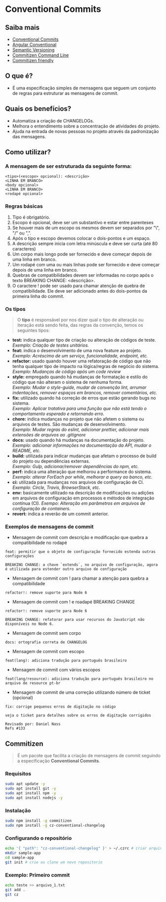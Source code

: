 # Conventional Commits
## Saiba mais
- [Conventional Commits](https://www.conventionalcommits.org/pt-br/v1.0.0/)
- [Angular Conventional](https://github.com/angular/angular/blob/22b96b9/CONTRIBUTING.md#-commit-message-guidelines)
- [Semantic Versioning](https://semver.org/lang/pt-BR/)
- [Commitizen Command Line](https://github.com/commitizen/cz-cli)
- [Commitizen friendly](http://commitizen.github.io/cz-cli/)

## O que é?
- É uma especificação simples de mensagens que seguem um conjunto de regras para estruturar as mensagens de commit.

## Quais os benefícios?
- Automatiza a criação de CHANGELOGs.
- Melhora o entendimento sobre a concentração de atividades do projeto.
- Ajuda na entrada de novas pessoas no projeto através da padronização das mensagens.

## Como utilizar?
### A mensagem de ser estruturada da seguinte forma:

```
<tipo>(<escopo> opcional): <descrição>
<LINHA EM BRANCO>
<body opcional>
<LINHA EM BRANCO>
<rodapé opcional>
```

### Regras básicas
1. Tipo é obrigatório.
2. Escopo é opcional, deve ser um substantivo e estar entre parenteses
3. Se houver mais de um escopo os mesmos devem ser separados por "\\", "/" ou ",".
4. Após o tipo e escopo devemos colocar o dois-pontos e um espaço.
5. A descrição sempre inicia com letra minúscula e deve ser curta (até 80 caracteres)
6. Um corpo mais longo pode ser fornecido e deve começar depois de uma linha em branco.
7. Um rodapé com uma ou mais linhas pode ser fornecido e deve começar depois de uma linha em branco.
8. Quebras de compatibilidades devem ser informadas no corpo após o texto BREAKING CHANGE: <descrição>.
9. O caractere ! pode ser usado para chamar atenção de quebra de compatibilidade. Ele deve ser adicionado antes do dois-pontos da primeira linha do commit.

### Os tipos
> O **tipo** é responsável por nos dizer qual o tipo de alteração ou iteração está sendo feita, das regras da convenção, temos os seguintes tipos:

- **test:** indica qualquer tipo de criação ou alteração de códigos de teste.<br>
_Exemplo: Criação de testes unitários._
- **feat:** indica o desenvolvimento de uma nova feature ao projeto.<br>
_Exemplo: Acréscimo de um serviço, funcionalidade, endpoint, etc._
- **refactor:** usado quando houver uma refatoração de código que não tenha qualquer tipo de impacto na lógica/regras de negócio do sistema.<br>
_Exemplo: Mudanças de código após um code review_
- **style:** empregado quando há mudanças de formatação e estilo do código que não alteram o sistema de nenhuma forma.<br>
_Exemplo: Mudar o style-guide, mudar de convenção lint, arrumar indentações, remover espaços em brancos, remover comentários, etc._
- **fix:** utilizado quando há correção de erros que estão gerando bugs no sistema.<br>
_Exemplo: Aplicar tratativa para uma função que não está tendo o comportamento esperado e retornando erro._
- **chore:** indica mudanças no projeto que não afetem o sistema ou arquivos de testes. São mudanças de desenvolvimento.<br>
_Exemplo: Mudar regras do eslint, adicionar prettier, adicionar mais extensões de arquivos ao .gitignore_
- **docs:** usado quando há mudanças na documentação do projeto.<br>
_Exemplo: adicionar informações na documentação da API, mudar o README, etc._
- **build:** utilizada para indicar mudanças que afetam o processo de build do projeto ou dependências externas.<br>
_Exemplo: Gulp, adicionar/remover dependências do npm, etc._
- **perf:** indica uma alteração que melhorou a performance do sistema.<br>
_Exemplo: alterar ForEach por while, melhorar a query ao banco, etc._
- **ci:** utilizada para mudanças nos arquivos de configuração de CI.<br>
_Exemplo: Circle, Travis, BrowserStack, etc._
- **env:** basicamente utilizado na descrição de modificações ou adições em arquivos de configuração em processos e métodos de integração contínua (CI).
_Exempo: Alteração em parâmetros em arquivos de configuração de containers._
- **revert:** indica a reverão de um commit anterior.<br>

### Exemplos de mensagens de commit

- Mensagem de commit com descrição e modificação que quebra a compatibilidade no rodapé
```
feat: permitir que o objeto de configuração fornecido estenda outras configurações

BREAKING CHANGE: a chave `extends`, no arquivo de configuração, agora é utilizada para estender outro arquivo de configuração
```

- Mensagem de commit com ! para chamar a atenção para quebra a compatibilidade
```
refactor!: remove suporte para Node 6
```

- Mensagem de commit com ! e roadapé BREAKING CHANGE
```
refactor!: remove suporte para Node 6

BREAKING CHANGE: refatorar para usar recursos do JavaScript não disponíveis no Node 6.
```

- Mensagem de commit sem corpo
```
docs: ortografia correta de CHANGELOG
```

- Mensagem de commit com escopo
```
feat(lang): adiciona tradução para português brasileiro
```

- Mensagem de commit com vários escopos
```
feat(lang/resource): adiciona tradução para português brasileiro no arquivo de resource pt-br
```

- Mensagem de commit de uma correção utilizando número de ticket (opcional)
```
fix: corrige pequenos erros de digitação no código

veja o ticket para detalhes sobre os erros de digitação corrigidos

Revisado por: Daniel Nass
Refs #133
```

## Commitizen
> É um pacote que facilita a criação de mensagens de commit seguindo a especificação **Conventional Commits**.

### Requisitos
```sh
sudo apt update -y
sudo apt install git -y
sudo apt install npm -y
sudo apt install nodejs -y
```

### Instalação
```sh
sudo npm install -g commitizen
sudo npm install -g cz-conventional-changelog
```

### Configurando o repositório
```sh
echo '{ "path": "cz-conventional-changelog" }' > ~/.czrc # criar arquivo na pasta raiz do usuário
mkdir sample-app
cd sample-app
git init # crie ou clone um novo repositorio
```

### Exemplo: Primeiro commit
```sh
echo teste >> arquivo_1.txt
git add .
git cz
```
